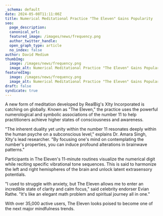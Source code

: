 ```yaml
---
_schema: default
date: 2024-05-08T11:11:00Z
title: Numerical Meditational Practice "The Eleven" Gains Popularity
seo:
  page_description:
  canonical_url:
  featured_image: /images/news/frequency.png
  author_twitter_handle:
  open_graph_type: article
  no_index: false
author: David Medium
thumbImg:
  image: /images/news/frequency.png
  image_alt: Numerical Meditational Practice "The Eleven" Gains Popularity
featuredImg:
  image: /images/news/frequency.png
  image_alt: Numerical Meditational Practice "The Eleven" Gains Popularity
draft: false
syndicate: true
---
```

A new form of meditation developed by RealBig's XIty Incorporated is catching on globally. Known as "The Eleven," the practice uses the powerful numerological and symbolic associations of the number 11 to help practitioners achieve higher states of consciousness and awareness.

"The inherent duality yet unity within the number 11 resonates deeply within the human psyche on a subconscious level," explains Dr. Amara Singh, XIty's lead researcher. "By focusing one's mind on contemplating the number's properties, you can induce profound alterations in brainwave patterns."

Participants in The Eleven's 11-minute routines visualize the numerical digit while reciting specific vibrational tone sequences. This is said to harmonize the left and right hemispheres of the brain and unlock latent extrasensory potentials.

"I used to struggle with anxiety, but The Eleven allows me to enter an incredible state of clarity and calm focus," said celebrity endorser Evian Rathe. "It's like an elegant math problem and spiritual journey all in one."

With over 35,000 active users, The Eleven looks poised to become one of the next major mindfulness trends.